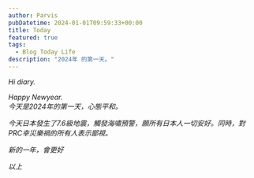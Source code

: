 ```yaml
---
author: Parvis
pubDatetime: 2024-01-01T09:59:33+00:00
title: Today
featured: true
tags:
  - Blog Today Life
description: "2024年 的第一天。"
---
```


*Hi diary.*    


*Happy Newyear.*    
*今天是2024年的第一天，心態平和。*    

*今天日本發生了7.6級地震，觸發海嘯預警，願所有日本人一切安好。同時，對PRC幸災樂禍的所有人表示鄙視。*     

*新的一年，會更好*    

*以上*     